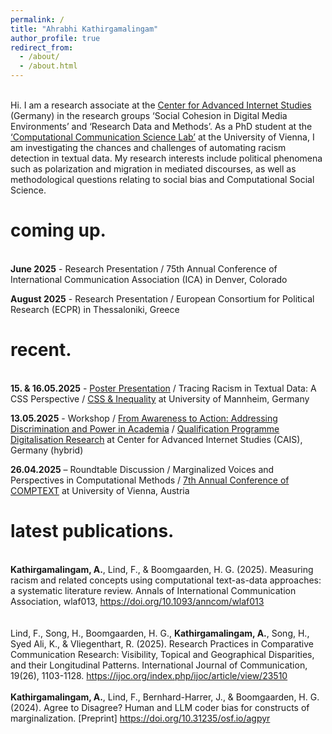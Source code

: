 ```yaml
---
permalink: /
title: "Ahrabhi Kathirgamalingam"
author_profile: true
redirect_from: 
  - /about/
  - /about.html
---
```


<br />
Hi. I am a research associate at the <a href="https://www.cais-research.de/" target="_blank">Center for Advanced Internet Studies</a> (Germany) in the research groups ‘Social Cohesion in Digital Media Environments’ and ‘Research Data and Methods’. As a PhD student at the <a href="https://compcommlab.univie.ac.at/" target="_blank">‘Computational Communication Science Lab’</a> at the University of Vienna, I am investigating the chances and challenges of automating racism detection in textual data. My research interests include political phenomena such as polarization and migration in mediated discourses, as well as methodological questions relating to social bias and Computational Social Science.<br>


coming up.
======
<br><b>June 2025</b> - Research Presentation / 75th Annual Conference of International Communication Association (ICA) in Denver, Colorado

<b>August 2025</b> - Research Presentation / European Consortium for Political Research (ECPR) in Thessaloniki, Greece


recent.
======
<br><b>15. & 16.05.2025</b> - <a href="files/Inequality_CSS_Kathirgamalingam_Poster.pdf" target ="_blank">Poster Presentation</a> / Tracing Racism in Textual Data: A CSS Perspective / <a href ="https://computational-social-science.org/workshops/2025.html" target="_blank">CSS & Inequality</a> at University of Mannheim, Germany

<b>13.05.2025</b> - Workshop / <a href="https://www.cais-research.de/event/module-4-advanced-segment-workshop-from-awareness-to-action-addressing-discrimination-and-power-in-academia/" target="_blank">From Awareness to Action: Addressing Discrimination and Power in Academia</a> / <a href="https://www.cais-research.de/en/institute/promoting-young-talent/qpd/" target ="_blank">Qualification Programme Digitalisation Research</a> at Center for Advanced Internet Studies (CAIS), Germany (hybrid)

<b>26.04.2025</b> – Roundtable Discussion / Marginalized Voices and Perspectives in Computational Methods / <a href="https://www.comptextconference.org/7th-annual-comptext-conference-2025/" target="_blank">7th Annual Conference of COMPTEXT</a> at University of Vienna, Austria


latest publications.
======
<br><b>Kathirgamalingam, A.</b>, Lind, F., & Boomgaarden, H. G. (2025). Measuring racism and related concepts using computational text-as-data approaches: a systematic literature review. Annals of International Communication Association, wlaf013, <a href=" https://doi.org/10.1093/anncom/wlaf013" target="_blank">https://doi.org/10.1093/anncom/wlaf013</a>
<br><br>
<br>Lind, F., Song, H., Boomgaarden, H. G., <b>Kathirgamalingam, A.</b>, Song, H., Syed Ali, K., & Vliegenthart, R. (2025). Research Practices in Comparative Communication Research: Visibility, Topical and Geographical Disparities, and their Longitudinal Patterns. International Journal of Communication, 19(26), 1103-1128. <a href="https://ijoc.org/index.php/ijoc/article/view/23510" target="_blank">https://ijoc.org/index.php/ijoc/article/view/23510</a>
<br><br>
<b>Kathirgamalingam, A.</b>, Lind, F., Bernhard-Harrer, J., & Boomgaarden, H. G. (2024). Agree to Disagree? Human and LLM coder bias for constructs of marginalization. [Preprint] <a href="https://doi.org/10.31235/osf.io/agpyr" target="_blank">https://doi.org/10.31235/osf.io/agpyr</a> 
<br><br>
